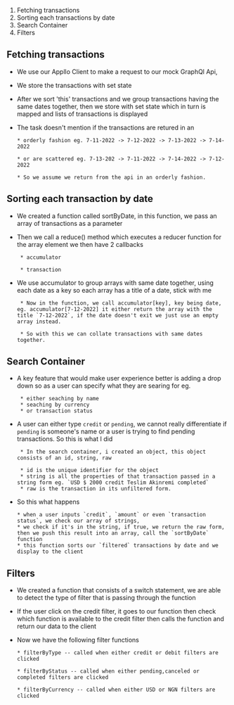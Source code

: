 1. Fetching transactions
2. Sorting each transactions by date
3. Search Container
4. Filters

## Fetching transactions

- We use our Appllo Client to make a request to our mock GraphQl Api,

- We store the transactions with set state

- After we sort 'this' transactions and we group transactions having the same dates together, then we store with set state which in turn is mapped and lists of transactions is displayed

- The task doesn't mention if the transactions are retured in an

      * orderly fashion eg. 7-11-2022 -> 7-12-2022 -> 7-13-2022 -> 7-14-2022

      * or are scattered eg. 7-13-202 -> 7-11-2022 -> 7-14-2022 -> 7-12-2022

      * So we assume we return from the api in an orderly fashion.

## Sorting each transaction by date

- We created a function called sortByDate, in this function, we pass an array of transactions as a parameter

- Then we call a reduce() method which executes a reducer function for the array element
  we then have 2 callbacks

       * accumulator

       * transaction

- We use accumulator to group arrays with same date together, using each date as a key so each array has a title of a date, stick with me

       * Now in the function, we call accumulator[key], key being date, eg. accumulator[7-12-2022] it either return the array with the title `7-12-2022`, if the date doesn't exit we just use an empty array instead.

       * So with this we can collate transactions with same dates together.

## Search Container

- A key feature that would make user experience better is adding a drop down so as a user can specify what they are searing for eg.

       * either seaching by name
       * seaching by currency
       * or transaction status

- A user can either type `credit` or `pending`, we cannot really differentiate if `pending` is someone's name or a user is trying to find pending transactions. So this is what I did

       * In the search container, i created an object, this object consists of an id, string, raw

       * id is the unique identifier for the object
       * string is all the properties of that transaction passed in a string form eg. `USD $ 2000 credit Teslim Akinremi completed`
       * raw is the transaction in its unfiltered form.

- So this what happens

      * when a user inputs `credit`, `amount` or even `transaction status`, we check our array of strings,
      * we check if it's in the string, if true, we return the raw form, then we push this result into an array, call the `sortByDate` function
      * this function sorts our `filtered` transactions by date and we display to the client

## Filters

- We created a function that consists of a switch statement, we are able to detect the type of filter that is passing through the function

- If the user click on the credit filter, it goes to our function then check which function is available to the credit filter then calls the function and return our data to the client

- Now we have the following filter functions

      * filterByType -- called when either credit or debit filters are clicked

      * filterByStatus -- called when either pending,canceled or completed filters are clicked

      * filterByCurrency -- called when either USD or NGN filters are clicked

